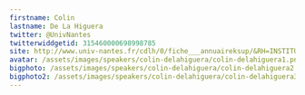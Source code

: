 ```yaml
---
firstname: Colin 
lastname: De La Higuera
twitter: @UnivNantes
twitterwiddgetid: 315460000698998785
site: http://www.univ-nantes.fr/cdlh/0/fiche___annuaireksup/&RH=INSTITUTIONNEL
avatar: /assets/images/speakers/colin-delahiguera/colin-delahiguera1.png
bigphoto: /assets/images/speakers/colin-delahiguera/colin-delahiguera2.png
bigphoto2: /assets/images/speakers/colin-delahiguera/colin-delahiguera3.png
---
```



